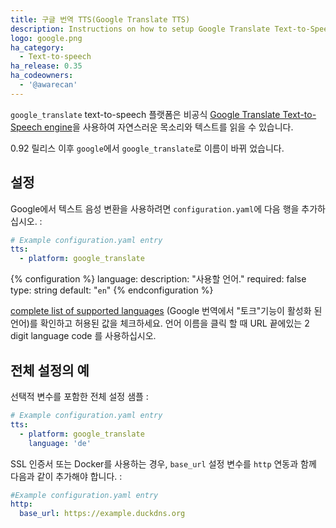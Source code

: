```yaml
---
title: 구글 번역 TTS(Google Translate TTS)
description: Instructions on how to setup Google Translate Text-to-Speech with Home Assistant.
logo: google.png
ha_category:
  - Text-to-speech
ha_release: 0.35
ha_codeowners:
  - '@awarecan'
---
```


`google_translate` text-to-speech 플랫폼은 비공식 [Google Translate Text-to-Speech engine](https://translate.google.com/)을 사용하여 자연스러운 목소리와 텍스트를 읽을 수 있습니다.

<div class='note'>

0.92 릴리스 이후 `google`에서 `google_translate`로 이름이 바뀌 었습니다.  

</div>

## 설정

Google에서 텍스트 음성 변환을 사용하려면 `configuration.yaml`에 다음 행을 추가하십시오. :

```yaml
# Example configuration.yaml entry
tts:
  - platform: google_translate
```

{% configuration %}
language:
  description: "사용할 언어."
  required: false
  type: string
  default: "`en`"
{% endconfiguration %}

[complete list of supported languages](https://translate.google.com/intl/en_ALL/about/languages/) (Google 번역에서 "토크"기능이 활성화 된 언어)를 확인하고 허용된 값을 체크하세요. 
언어 이름을 클릭 할 때 URL 끝에있는 2 digit language code 를 사용하십시오.

## 전체 설정의 예

선택적 변수를 포함한 전체 설정 샘플 :

```yaml
# Example configuration.yaml entry
tts:
  - platform: google_translate
    language: 'de'
```

SSL 인증서 또는 Docker를 사용하는 경우, `base_url` 설정 변수를 `http` 연동과 함께 다음과 같이 추가해야 합니다. :

```yaml
#Example configuration.yaml entry
http:
  base_url: https://example.duckdns.org
```

